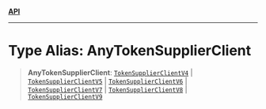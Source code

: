 [**API**](../README.md)

***

# Type Alias: AnyTokenSupplierClient

> **AnyTokenSupplierClient**: [`TokenSupplierClientV4`](../interfaces/TokenSupplierClientV4.md) \| [`TokenSupplierClientV5`](../interfaces/TokenSupplierClientV5.md) \| [`TokenSupplierClientV6`](../interfaces/TokenSupplierClientV6.md) \| [`TokenSupplierClientV7`](../interfaces/TokenSupplierClientV7.md) \| [`TokenSupplierClientV8`](../interfaces/TokenSupplierClientV8.md) \| [`TokenSupplierClientV9`](../interfaces/TokenSupplierClientV9.md)
